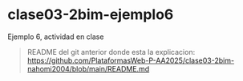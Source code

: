 # clase03-2bim-ejemplo6
Ejemplo 6, actividad en clase

> README del git anterior donde esta la explicacion: https://github.com/PlataformasWeb-P-AA2025/clase03-2bim-nahomi2004/blob/main/README.md
